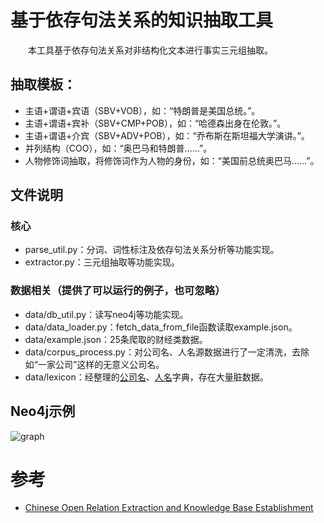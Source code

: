 # 基于依存句法关系的知识抽取工具
&emsp;&emsp;本工具基于依存句法关系对非结构化文本进行事实三元组抽取。
## 抽取模板：
- 主语+谓语+宾语（SBV+VOB），如：“特朗普是美国总统。”。
- 主语+谓语+宾补（SBV+CMP+POB），如：“哈德森出身在伦敦。”。
- 主语+谓语+介宾（SBV+ADV+POB），如：“乔布斯在斯坦福大学演讲。”。
- 并列结构（COO），如：“奥巴马和特朗普……”。
- 人物修饰词抽取，将修饰词作为人物的身份，如：“美国前总统奥巴马……”。
## 文件说明
### 核心
- parse_util.py：分词、词性标注及依存句法关系分析等功能实现。
- extractor.py：三元组抽取等功能实现。
### 数据相关（提供了可以运行的例子，也可忽略）
- data/db_util.py：读写neo4j等功能实现。
- data/data_loader.py：fetch_data_from_file函数读取example.json。
- data/example.json：25条爬取的财经类数据。
- data/corpus_process.py：对公司名、人名源数据进行了一定清洗，去除如“一家公司”这样的无意义公司名。
- data/lexicon：经整理的[公司名](https://github.com/wainshine/Company-Names-Corpus.git)、[人名](https://github.com/wainshine/Chinese-Names-Corpus.git)字典，存在大量脏数据。
## Neo4j示例
![graph](image/graph.svg)

# 参考

- [Chinese Open Relation Extraction and Knowledge Base Establishment](https://www.researchgate.net/publication/323198509_Chinese_Open_Relation_Extraction_and_Knowledge_Base_Establishment?enrichId=rgreq-73aa2af9a5fc220b2c5076e9da3664d8-XXX&enrichSource=Y292ZXJQYWdlOzMyMzE5ODUwOTtBUzo2MTY5NjI4NzQ5MzczNDVAMTUyNDEwNjgyMDYzMA%3D%3D&el=1_x_3&_esc=publicationCoverPdf)